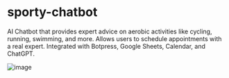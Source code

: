 # sporty-chatbot
AI Chatbot that provides expert advice on aerobic activities like cycling, running, swimming, and more. Allows users to schedule appointments with a real expert. Integrated with Botpress, Google Sheets, Calendar, and ChatGPT.

![image](https://github.com/V-Bala/sporty-chatbot/assets/10373409/d60d2294-f493-4da0-bd28-8025d529e7cc)
